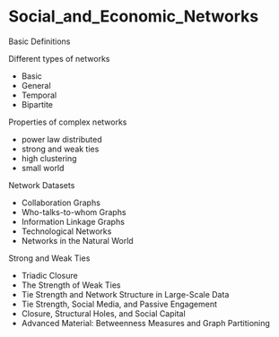 # Social_and_Economic_Networks

Basic Definitions

Different types of networks
  - Basic
  - General
  - Temporal
  - Bipartite

Properties of complex networks
  - power law distributed
  - strong and weak ties
  - high clustering
  - small world

Network Datasets
  - Collaboration Graphs
  - Who-talks-to-whom Graphs
  - Information Linkage Graphs
  - Technological Networks
  - Networks in the Natural World
  
Strong and Weak Ties
  - Triadic Closure
  - The Strength of Weak Ties
  - Tie Strength and Network Structure in Large-Scale Data
  - Tie Strength, Social Media, and Passive Engagement
  - Closure, Structural Holes, and Social Capital
  - Advanced Material: Betweenness Measures and Graph Partitioning
